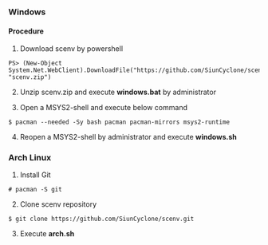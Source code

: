 ### Windows

#### Procedure

1. Download scenv by powershell

  ```
PS> (New-Object System.Net.WebClient).DownloadFile("https://github.com/SiunCyclone/scenv/archive/master.zip", "scenv.zip")
  ```

2. Unzip scenv.zip and execute **windows.bat** by administrator

3. Open a MSYS2-shell and execute below command

  ```
$ pacman --needed -Sy bash pacman pacman-mirrors msys2-runtime
  ```

4. Reopen a MSYS2-shell by administrator and execute **windows.sh**


### Arch Linux
1. Install Git
```
# pacman -S git
```

2. Clone scenv repository
```
$ git clone https://github.com/SiunCyclone/scenv.git
```

3. Execute **arch.sh**

